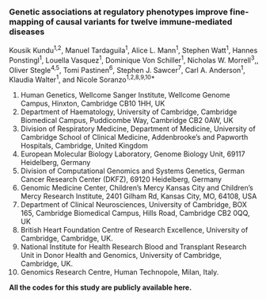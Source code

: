 ### Genetic associations at regulatory phenotypes improve fine-mapping of causal variants for twelve immune-mediated diseases

Kousik Kundu<sup>1,2</sup>, Manuel Tardaguila<sup>1</sup>, Alice L. Mann<sup>1</sup>, Stephen Watt<sup>1</sup>, Hannes Ponstingl<sup>1</sup>, Louella Vasquez<sup>1</sup>, Dominique Von Schiller<sup>1</sup>, Nicholas W. Morrell<sup>3</sup>,, Oliver Stegle<sup>4,5</sup>, Tomi Pastinen<sup>6</sup>, Stephen J. Sawcer<sup>7</sup>, Carl A. Anderson<sup>1</sup>, Klaudia Walter<sup>1</sup>, and Nicole Soranzo<sup>1,2,8,9,10*</sup>
 
1. Human Genetics, Wellcome Sanger Institute, Wellcome Genome Campus, Hinxton, Cambridge CB10 1HH, UK 
2. Department of Haematology, University of Cambridge, Cambridge Biomedical Campus, Puddicombe Way, Cambridge CB2 0AW, UK 
3. Division of Respiratory Medicine, Department of Medicine, University of Cambridge School of Clinical Medicine, Addenbrooke’s and Papworth Hospitals, Cambridge, United Kingdom
4. European Molecular Biology Laboratory, Genome Biology Unit, 69117 Heidelberg, Germany
5. Division of Computational Genomics and Systems Genetics, German Cancer Research Center (DKFZ), 69120 Heidelberg, Germany
6. Genomic Medicine Center, Children’s Mercy Kansas City and Children’s Mercy Research Institute, 2401 Gilham Rd, Kansas City, MO, 64108, USA
7. Department of Clinical Neurosciences, University of Cambridge, BOX 165, Cambridge Biomedical Campus, Hills Road, Cambridge CB2 0QQ, UK
8. British Heart Foundation Centre of Research Excellence, University of Cambridge, Cambridge, UK.
9. National Institute for Health Research Blood and Transplant Research Unit in Donor Health and Genomics, University of Cambridge, Cambridge, UK.
10. Genomics Research Centre, Human Technopole, Milan, Italy.



**All the codes for this study are publicly available here.**






